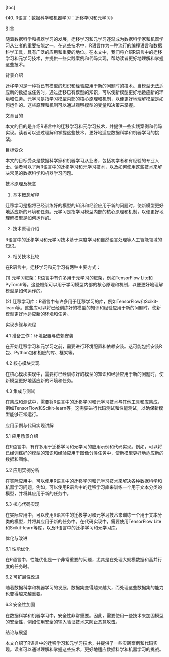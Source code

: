 
[toc]                    
                
                
《40. R语言：数据科学和机器学习：迁移学习和元学习》

引言

随着数据科学和机器学习的发展，迁移学习和元学习逐渐成为数据科学家和机器学习从业者的重要技能之一。在这些技术中，R语言作为一种流行的编程语言和数据科学工具，具有广泛的应用和重要的地位。在本文中，我们将介绍R语言中的迁移学习和元学习技术，并提供一些实践案例和代码实现，帮助读者更好地理解和掌握这些技术。

背景介绍

迁移学习是一种将已有模型的知识和经验应用于新的问题时的技术。当模型无法适应新的数据或任务时，通过迁移已有模型的知识，可以使新模型更好地适应新的环境和任务。元学习是指学习模型内部的核心原理和机制，以便更好地理解模型是如何运作的。这些原理和机制可以通过观察模型的变量和决策来掌握。

文章目的

本文的目的是介绍R语言中的迁移学习和元学习技术，并提供一些实践案例和代码实现。读者可以通过理解和掌握这些技术，更好地适应数据科学和机器学习的挑战。

目标受众

本文的目标受众是数据科学家和机器学习从业者，包括初学者和有经验的专业人士。读者可以了解R语言中的迁移学习和元学习技术，以及如何使用这些技术来解决常见的数据科学和机器学习问题。

技术原理及概念

1. 基本概念解释

迁移学习是指将已经训练好的模型的知识和经验应用于新的问题时，使新模型更好地适应新的环境和任务。元学习是指学习模型内部的核心原理和机制，以便更好地理解模型是如何运作的。

2. 技术原理介绍

R语言中的迁移学习和元学习技术基于深度学习和自然语言处理等人工智能领域的知识。

3. 相关技术比较

在R语言中，迁移学习和元学习有两种主要方式：

(1) 元学习框架：R语言中有许多用于元学习的框架，例如TensorFlow Lite和PyTorch等。这些框架可以用于学习模型内部的核心原理和机制，以便更好地理解模型是如何运作的。

(2) 迁移学习库：R语言中有许多用于迁移学习的库，例如TensorFlow和Scikit-learn等。这些库可以将已经训练好的模型的知识和经验应用于新的问题时，使新模型更好地适应新的环境和任务。

实现步骤与流程

4.1 准备工作：环境配置与依赖安装

在开始迁移学习和元学习之前，需要进行环境配置和依赖安装。这可能包括安装R包、Python包和相应的库、框架等。

4.2 核心模块实现

在核心模块实现中，需要将已经训练好的模型的知识和经验应用于新的问题时，使新模型更好地适应新的环境和任务。

4.3 集成与测试

在集成和测试中，需要将R语言中的迁移学习和元学习技术与其他工具和库集成，例如TensorFlow和Scikit-learn等。这需要进行代码测试和性能测试，以确保新模型能够正常运行。

应用示例与代码实现讲解

5.1 应用场景介绍

在R语言中，有许多用于迁移学习和元学习的应用示例和代码实现。例如，可以将已经训练好的模型的知识和经验应用于图像分类任务中，使新模型更好地适应新的数据和图像。

5.2 应用实例分析

在实际应用中，可以使用R语言中的迁移学习和元学习技术来解决各种数据科学和机器学习问题。例如，可以使用R语言中的迁移学习库来训练一个用于文本分类的模型，并将其应用于新的任务中。

5.3 核心代码实现

在实际应用中，可以使用R语言中的迁移学习和元学习技术来训练一个用于文本分类的模型，并将其应用于新的任务中。在代码实现中，需要使用TensorFlow Lite和Scikit-learn等库，以及R语言中的迁移学习和元学习库。

优化与改进

6.1 性能优化

在R语言中，性能优化是一个非常重要的问题，尤其是在处理大规模数据和高并行度的任务时。

6.2 可扩展性改进

随着数据科学和机器学习的发展，数据集变得越来越大，而处理这些数据集的能力也变得越来越重要。

6.3 安全性加固

在数据科学和机器学习中，安全性非常重要。因此，需要使用一些技术来加固模型的安全性，例如使用安全的输入验证技术来防止恶意攻击。

结论与展望

本文介绍了R语言中的迁移学习和元学习技术，并提供了一些实践案例和代码实现。读者可以通过理解和掌握这些技术，更好地适应数据科学和机器学习的挑战。

